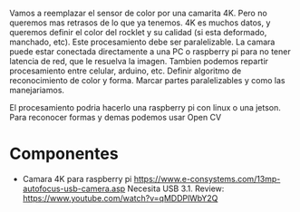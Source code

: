 Vamos a reemplazar el sensor de color por una camarita 4K. Pero no queremos mas retrasos de lo que ya tenemos.
4K es muchos datos, y queremos definir el color del rocklet y su calidad (si esta deformado, manchado, etc). Este procesamiento debe ser paralelizable.
La camara puede estar conectada directamente a una PC o raspberry pi para no tener latencia de red, que le resuelva la imagen. Tambien podemos repartir procesamiento entre celular, arduino, etc.
Definir algoritmo de reconocimiento de color y forma. Marcar partes paralelizables y como las manejariamos.

El procesamiento podria hacerlo una raspberry pi con linux o una jetson.
Para reconocer formas y demas podemos usar Open CV

# Componentes
- Camara 4K para raspberry pi https://www.e-consystems.com/13mp-autofocus-usb-camera.asp
Necesita USB 3.1. Review: https://www.youtube.com/watch?v=qMDDPlWbY2Q
